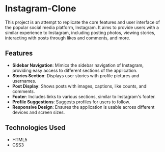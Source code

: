 # Instagram-Clone

This project is an attempt to replicate the core features and user interface of the popular social media platform, Instagram. It aims to provide users with a similar experience to Instagram, including posting photos, viewing stories, interacting with posts through likes and comments, and more.

## Features

- **Sidebar Navigation**: Mimics the sidebar navigation of Instagram, providing easy access to different sections of the application.
- **Stories Section**: Displays user stories with profile pictures and usernames.
- **Post Display**: Shows posts with images, captions, like counts, and comments.
- **Footer**: Includes links to various sections, similar to Instagram's footer.
- **Profile Suggestions**: Suggests profiles for users to follow.
- **Responsive Design**: Ensures the application is usable across different devices and screen sizes.

## Technologies Used

- HTML5
- CSS3